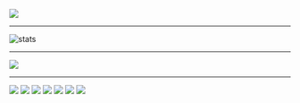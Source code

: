 ![](https://komarev.com/ghpvc/?username=KrishnaKEA&color=green)   
<hr/>
<img src="https://github-readme-stats.vercel.app/api?username=KrishnaKEA&&show_icons=true&title_color=ffffff&icon_color=bb2acf&text_color=daf7dc&bg_color=151515" alt="stats"/>
     <hr/>  
     <img src="https://github-readme-stats.vercel.app/api/top-langs/?username=KrishnaKEA" />
   <hr/>
   <div>
<img src="https://github-readme-stats.vercel.app/api/pin/?username=KrishnaKEA&repo=24hourBackEnd"/>
<img src="https://github-readme-stats.vercel.app/api/pin/?username=KrishnaKEA&repo=24hoursFrontend"/>
<img src="https://github-readme-stats.vercel.app/api/pin/?username=KrishnaKEA&repo=react-todo-app"/>
<img src="https://github-readme-stats.vercel.app/api/pin/?username=KrishnaKEA&repo=nodejs-movie-crud"/>
<img src="https://github-readme-stats.vercel.app/api/pin/?username=KrishnaKEA&repo=KODAK-SD1"/>
<img src="https://github-readme-stats.vercel.app/api/pin/?username=KrishnaKEA&repo=CovidTestCenter"/>
<img src="https://github-readme-stats.vercel.app/api/pin/?username=KrishnaKEA&repo=clock"/>
</div>
